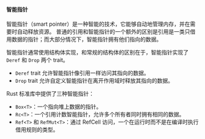 #### 智能指针
智能指针（smart pointer）是一种智能的技术，它能够自动地管理内存，并在需要时自动释放资源。
普通的引用和智能指针的一个额外的区别是引用是一类只借用数据的指针；而大部分情况下，智能指针拥有他们指向的数据。

智能指针通常使用结构体实现，和常规的结构体的区别在于，智能指针实现了 `Deref` 和 `Drop` 两个 trait。

- `Deref` trait 允许智能指针像引用一样访问其指向的数据。
- `Drop` trait 允许自定义智能指针在离开作用域时释放其指向的数据。


Rust 标准库中提供了三种智能指针：

- `Box<T>`：一个指向堆上数据的指针。
- `Rc<T>`：一个引用计数智能指针，允许多个所有者同时拥有相同的数据。
- `Ref<T>` 和 `RefMut<T>`：通过 RefCell<T> 访问，一个在运行时而不是在编译时执行借用规则的类型。